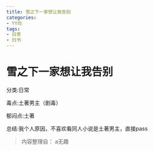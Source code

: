 ```yaml
---
title: 雪之下一家想让我告别
categories:
- YY向
tags:
- 日常
- 扫书
---
```

# 雪之下一家想让我告别
分类:日常

毒点:土著男主（剧毒）

郁闷点:土著

总结:我个人原因，不喜欢看同人小说是土著男主，直接pass


> 内容整理自： a无趣